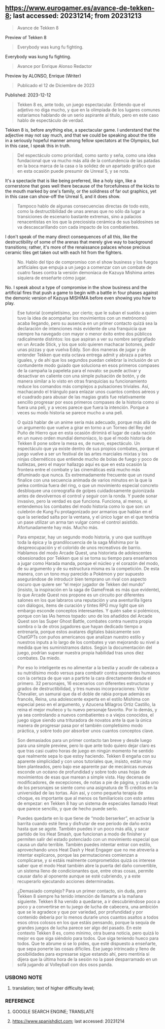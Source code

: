 ## https://www.eurogamer.es/avance-de-tekken-8; last accessed: 20231214; from 20231213

> Avance de Tekken 8

Preview of Tekken 8

> Everybody was kung fu fighting.

Everybody was kung fu fighting.

> Avance por Enrique Alonso Redactor

Preview by ALONSO, Enrique (Writer)

> Publicado el 12 de Diciembre de 2023

Published: 2023-12-12

> Tekken 8 es, ante todo, un juego espectacular. Entiendo que el adjetivo no diga mucho, y que en la olimpiada de los lugares comunes estaríamos hablando de un serio aspirante al título, pero en este caso hablo de espectáculo de verdad. 

Tekken 8 is, before anything else, a spectacular game. I understand that the adjective may not say much, and that we could be speaking about the title in a seriously hopeful manner among fellow spectators at the Olympics, but in this case, I speak this in truth.

> Del espectáculo como prioridad, como santo y seña, como una idea fundacional que va mucho más allá de la contundencia de las patadas en la boca marca de la casa o la solidez de un apartado gráfico que en esta ocasión puede presumir de Unreal 5, y se nota. 

It's a spectacle that is like being preferred, like a holy sign, like a cornerstone that goes well there because of the forcefulness of the kicks to the mouth marked by one's family, or the solidness of far out graphics, yet in this case can show-off the Unreal 5, and it does show.


> Tampoco hablo de algunas consecuencias directas de todo esto, como la destructibilidad de unas arenas que no sólo da lugar a transiciones de escenario bastante extremas, sino a palacios renacentistas en los que la preciosista cerámica de sus baldosines se va descascarillando con cada impacto de los combatientes. 

I don't speak of the many direct consequences of all this, like the destructibility of some of the arenas that merely give way to background transitions; rather, it's more of the renaissance palaces whose precious ceramic tiles get taken out with each hit from the fighters.

> No. Hablo del tipo de compromiso con el show business y los fuegos artificiales que empuja a un juego a comenzar con un combate de cuatro fases contra la versión demoníaca de Kazuya Mishima antes siquiera de enseñarte cómo jugar. 

No. I speak about a type of compromise in the show business and the artificial fires that push a game to begin with a battle in four phases against the demonic version of Kazuya MISHIMA before even showing you how to play.

> Ese tutorial (completísimo, por cierto; que le suban el sueldo a quien tuvo la idea de acompañar los movimientos con un metrónomo) acaba llegando, pero su ausencia en un primer contacto quizá sea la declaración de intenciones más evidente de una franquicia que siempre ha navegado con mayor o menor éxito entre dos públicos radicalmente distintos: los que aspiran a ver su nombre serigrafiado en un Arcade Stick, y los que solo quieren machacar botones, pedir unas pizzas y que vuelva Eddy. Son dos maneras de jugar y de entender Tekken que esta octava entrega admit y abraza a partes iguales, y de ahí que los segundos puedan celebrar la inclusión de un contundente modo guiado que soluciona en esos primeros compases de la campaña la papeleta para el novato: se puede activar y desactivar en caliente con una simple pulsación de botón, y de manera similar a lo visto en otras franquicias su funcionamiento reduce los comandos más complejos a pulsaciones triviales. Así, machacando el triángulo para enlazar unos cuantos combos aéreos y el cuadrado para abusar de las magias gratis fue relativamente sencillo progresar por esos primeros compases de la historia como si fuera una peli, y a veces parece que fuera la intención. Porque a veces su modo historia se parece mucho a una peli.

> O quizá hablar de un anime sería más adecuado, porque más allá de un argumento que vuelve a girar en torno a un Torneo del Rey del Puño de Hierro que en esta ocasión dirimirá el lugar de cada nación en un nuevo orden mundial demoníaco, lo que el modo historia de Tekken 8 pone sobre la mesa es, de nuevo, espectáculo. Un espectáculo que ya existe dentro de sus propios combates, porque el juego vuelve a ser un festival de las artes marciales mixtas y los ninjas cibernéticos que entiende mucho de bolas de fuego y poco de sutilezas, pero el mayor hallazgo aquí es que en esta ocasión la frontera entre el combate y las cinemáticas está mucho más difuminado que nunca. Es extremadamente frecuente que un round finalice con una secuencia animada de varios minutos en la que la pelea continúa fuera del ring, o que un movimiento especial concreto desbloquee una coreografía de golpes cuidadosamente guionizada antes de devolvernos el control y seguir con la ronda. Y puede sonar invasivo, pero la verdad es que funciona. Funciona, al menos, si entendemos los combates del modo historia como lo que son: un culebrón de Kung Fu protagonizado por armarios que hablan en el que la seriedad salta por la ventana, y el único lugar en el que tendría un pase utilizar un arma tan vulgar como el control asistido. Afortunadamente hay más. Mucho más. 

> Para empezar, hay un segundo modo historia, y uno que sustituye toda la épica y la grandilocuencia de la saga Mishima por la despreocupación y el colorido de unos recreativos de barrio. Hablamos del modo Arcade Quest, una historieta de adolescentes obsesionados por Tekken que sí se toma su tiempo para enseñarnos a jugar como Harada manda, porque el núcleo y el corazón del modo, de su argumento y de su estructura misma es la competición. De esta manera, con un tono muy parecido a Pokémon y por supuesto asegurándose de introducir bien temprano un rival con aspecto oscuro que quiere ser “el mejor jugador de Tekken del mundo” (insisto, la inspiración en la saga de GameFreak es más que evidente), lo que Arcade Quest nos propone es un circuito por diferentes salones en los que labraros una reputación y una aventurilla ligera con diálogos, items de curación y tintes RPG muy light que sin embargo esconde conceptos interesantes. Y quién sabe si polémicos, porque con las IAs hemos topado: uno de los añadidos del Arcade Quest son las Super Ghost Battle, combates contra nuestra propia sombra o la de otros jugadores que hayan dedicado tiempo a entrenarla, porque estos avatares digitales básicamente son ChatGPTs con puños americanos que analizan nuestro estilo y nuestros inputs a lo largo de los combates y van mejorando su nivel a medida que les suministramos datos. Según la documentación del juego, podrían superar nuestra propia habilidad tras unos diez combates. Da miedo.

> Por eso lo inteligente es no alimentar a la bestia y acudir de cabeza a su nutridísimo modo versus para combatir contra oponentes humanos con la certeza de que van a partirte la cara directamente desde el primero. 32 personajes, 16 escenarios con diferentes estructuras y grados de destructibilidad, y tres nuevas incorporaciones: Victor Chevalier, un samurai que da el doble de rabia porque además es francés, Reina, una adolescente experta en el estilo Mishima con especial peso en el argumento, y Azucena Milagros Ortiz Castillo, la reina el mejor muñeco y tu nuevo personaje favorito. Por lo demás, y ya sea controlando a nuevos combatientes o a viejos conocidos, el juego sigue siendo una trituradora de novatos ante la que la única manera de progresar pasa por el también completísimo modo práctica, y sobre todo por absorber unos cuantos conceptos clave. 

> Son demasiados para un primer contacto tan breve y desde luego para una simple preview, pero lo que ante todo quiero dejar claro es que tras casi cuatro horas de juego en ningún momento he sentido que realmente sepa lo que estoy haciendo. Tekken 8 engaña con su aparente simplicidad y con unos tutoriales que, insisto, están muy bien planteados, pero bajo ese aparente par de mecánicas nuevas esconde un océano de profundidad y sobre todo unas hojas de movimientos de esas que marean a simple vista. Hay decenas de modificadores, de excepciones, de notas a pie de página, y cada uno de los personajes se siente como una asignatura de 15 créditos en la universidad de las tortas. Aún así, y como pequeña terapia de choque, es importante que al menos os familiariceis con esto antes de empezar: en Tekken 8 hay un sistema de especiales llamado Heat que parece sencillo, y que de hecho puede serlo.

> Puedes quedarte en lo que tiene de “modo berserker”, en activar la barrita cuando esté llena y disfrutar de ese periodo de daño extra hasta que se agote. También puedes ir un poco más allá, y sacar partido de los Heat Smash, que funcionan a modo de finisher y permiten salir del estado potenciado con un movimiento especial que causa un daño terrible. También puedes intentar entrar con estilo, aprovechando unos Heat Dash y Heat Engager que no me atrevería a intentar explicaros, porque las permutaciones comienzan a complicarse, y si estáis realmente comprometidos quizá os interese saber que el modo Heat también abre la puerta del daño convertible, un sistema lleno de condicionantes que, entre otras cosas, permite causar daño al oponente aunque se esté cubriendo, y a este recuperarlo ejecutando acciones determinadas.

> ¿Demasiado complejo? Para un primer contacto, sin duda, pero Tekken 8 siempre ha tenido intención de llamarte a la mañana siguiente. Tekken 8 ha venido a quedarse, a ir descubriéndose poco a poco y a convertirse en tu juego de lucha de cabecera, una ambición que se le agradece y que por variedad, por profundidad y por contenido debería por lo menos durarle unos cuantos asaltos a todos esos otros colosos en los que estáis pensando, porque la sequía de grandes juegos de lucha parece ser algo del pasado. En este contexto Tekken 8 es, como mínimo, otra buena noticia, pero quizá lo mejor es que siga siéndolo para todos. Que siga teniendo hueco para todos. Que te abrume si se lo pides, que esté dispuesto a enseñarte, que sepa ponerte las cosas difíciles. Ese juego intrincado y lleno de posibilidades para expresarse sigue estando ahí, pero mentiría si dijera que la última hora de la sesión no la pasé desparramado en un sofá jugando al Volleyball con dos osos panda. 


### USBONG NOTE

1) translation; text of higher difficulty level;

### REFERENCE

1) GOOGLE SEARCH ENGINE; TRANSLATE

2) https://www.spanishdict.com; last accessed: 20231214
